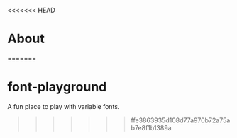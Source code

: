 <<<<<<< HEAD
# About
=======
# font-playground
A fun place to play with variable fonts.
>>>>>>> ffe3863935d108d77a970b72a75ab7e8f1b1389a

